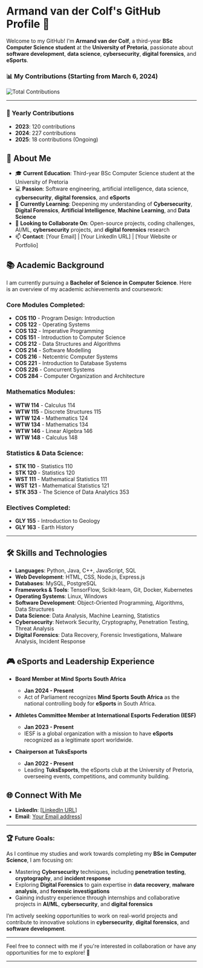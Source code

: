 # Armand van der Colf's GitHub Profile 👋

Welcome to my GitHub! I'm **Armand van der Colf**, a third-year **BSc Computer Science student** at the **University of Pretoria**, passionate about **software development**, **data science**, **cybersecurity**, **digital forensics**, and **eSports**.

### 📊 My Contributions (Starting from March 6, 2024)

![Total Contributions](https://github-readme-streak-stats.herokuapp.com/?user=Githubber0101&theme=radical)

---


### 📅 Yearly Contributions
- **2023**: 120 contributions
- **2024**: 227 contributions
- **2025**: 18 contributions (Ongoing)


## 🚀 About Me

- 🎓 **Current Education**: Third-year BSc Computer Science student at the University of Pretoria
- 💻 **Passion**: Software engineering, artificial intelligence, data science, **cybersecurity**, **digital forensics**, and **eSports**
- 🌱 **Currently Learning**: Deepening my understanding of **Cybersecurity**, **Digital Forensics**, **Artificial Intelligence**, **Machine Learning**, and **Data Science**
- 👯 **Looking to Collaborate On**: Open-source projects, coding challenges, AI/ML, **cybersecurity** projects, and **digital forensics** research
- 📫 **Contact**: [Your Email] | [Your LinkedIn URL] | [Your Website or Portfolio]

## 📚 Academic Background

I am currently pursuing a **Bachelor of Science in Computer Science**. Here is an overview of my academic achievements and coursework:

### **Core Modules Completed:**
- **COS 110** - Program Design: Introduction
- **COS 122** - Operating Systems
- **COS 132** - Imperative Programming
- **COS 151** - Introduction to Computer Science
- **COS 212** - Data Structures and Algorithms
- **COS 214** - Software Modelling
- **COS 216** - Netcentric Computer Systems
- **COS 221** - Introduction to Database Systems
- **COS 226** - Concurrent Systems
- **COS 284** - Computer Organization and Architecture

### **Mathematics Modules:**
- **WTW 114** - Calculus 114
- **WTW 115** - Discrete Structures 115
- **WTW 124** - Mathematics 124
- **WTW 134** - Mathematics 134
- **WTW 146** - Linear Algebra 146
- **WTW 148** - Calculus 148

### **Statistics & Data Science:**
- **STK 110** - Statistics 110
- **STK 120** - Statistics 120
- **WST 111** - Mathematical Statistics 111
- **WST 121** - Mathematical Statistics 121
- **STK 353** - The Science of Data Analytics 353

### **Electives Completed:**
- **GLY 155** - Introduction to Geology
- **GLY 163** - Earth History

---

## 🛠️ Skills and Technologies

- **Languages**: Python, Java, C++, JavaScript, SQL
- **Web Development**: HTML, CSS, Node.js, Express.js
- **Databases**: MySQL, PostgreSQL
- **Frameworks & Tools**: TensorFlow, Scikit-learn, Git, Docker, Kubernetes
- **Operating Systems**: Linux, Windows
- **Software Development**: Object-Oriented Programming, Algorithms, Data Structures
- **Data Science**: Data Analysis, Machine Learning, Statistics
- **Cybersecurity**: Network Security, Cryptography, Penetration Testing, Threat Analysis
- **Digital Forensics**: Data Recovery, Forensic Investigations, Malware Analysis, Incident Response

## 🎮 eSports and Leadership Experience

- **Board Member at Mind Sports South Africa**  
  - **Jan 2024 - Present**  
  - Act of Parliament recognizes **Mind Sports South Africa** as the national controlling body for **eSports** in South Africa.

- **Athletes Committee Member at International Esports Federation (IESF)**  
  - **Jan 2023 - Present**  
  - IESF is a global organization with a mission to have **eSports** recognized as a legitimate sport worldwide.

- **Chairperson at TuksEsports**  
  - **Jan 2022 - Present**  
  - Leading **TuksEsports**, the eSports club at the University of Pretoria, overseeing events, competitions, and community building.

## 🌐 Connect With Me

- **LinkedIn**: [[LinkedIn URL](https://www.linkedin.com/in/armand-van-der-colf/)]
- **Email**: [Your Email address](armandvdcolf@gmail.com)]

---

### 🏆 Future Goals:

As I continue my studies and work towards completing my **BSc in Computer Science**, I am focusing on:

- Mastering **Cybersecurity** techniques, including **penetration testing**, **cryptography**, and **incident response**
- Exploring **Digital Forensics** to gain expertise in **data recovery**, **malware analysis**, and **forensic investigations**
- Gaining industry experience through internships and collaborative projects in **AI/ML**, **cybersecurity**, and **digital forensics**

I’m actively seeking opportunities to work on real-world projects and contribute to innovative solutions in **cybersecurity**, **digital forensics**, and **software development**.

---

Feel free to connect with me if you're interested in collaboration or have any opportunities for me to explore! 🚀

---
